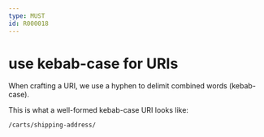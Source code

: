 ```yaml
---
type: MUST
id: R000018
---
```


# use kebab-case for URIs

When crafting a URI, we use a hyphen to delimit combined words (kebab-case).

This is what a well-formed kebab-case URI looks like:

`/carts/shipping-address/`